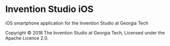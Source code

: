 # Invention Studio iOS
iOS smartphone application for the Invention Studio at Georgia Tech

Copyright © 2018 The Invention Studio at Georgia Tech, Licensed under the Apache Licence 2.0.

